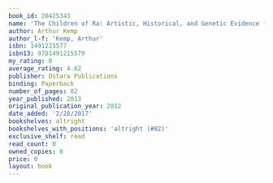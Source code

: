 ```yaml
---
book_id: 20425343
name: 'The Children of Ra: Artistic, Historical, and Genetic Evidence for Ancient White Egypt'
author: Arthur Kemp
author_l-f: 'Kemp, Arthur'
isbn: 1491215577
isbn13: 9781491215579
my_rating: 0
average_rating: 4.62
publisher: Ostara Publications
binding: Paperback
number_of_pages: 82
year_published: 2013
original_publication_year: 2012
date_added: '2/28/2017'
bookshelves: altright
bookshelves_with_positions: 'altright (#82)'
exclusive_shelf: read
read_count: 0
owned_copies: 0
price: 0
layout: book
---
```

